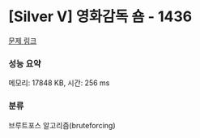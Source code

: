 # [Silver V] 영화감독 숌 - 1436 

[문제 링크](https://www.acmicpc.net/problem/1436) 

### 성능 요약

메모리: 17848 KB, 시간: 256 ms

### 분류

브루트포스 알고리즘(bruteforcing)

